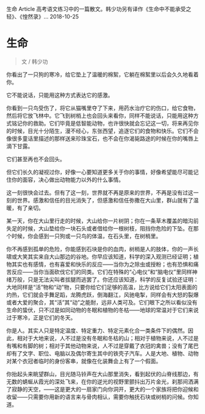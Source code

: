 生命
Article
高考语文练习中的一篇散文。韩少功另有译作《生命中不能承受之轻》、《惶然录》...
2018-10-25


# 生命

>  文 / 韩少功



你看出了一只狗的寒冷，给它垫上了温暖的棉絮，它躺在棉絮里以后会久久地看着你。


它不能说话，只能用这种方式表达它的感激。

你看到一只鸟受伤了，将它从猫嘴里夺了下来，用药水治疗它的伤口，给它食物，然后将它放飞林中。它飞到树梢上也会回头来看你，同样不能说话，只能用这种方式铭记你的救助。它们毕竟是低智能动物，也许很快就会忘记这一切，将来再见你的时候，目光十分陌生，漫不经心，东张西望，追逐它们的食物和快乐。它们不会像很多童话里描述的那样送来珍珠宝石，也不会在你渴毙路途的时候在你的嘴唇上滴下甘露。

它们甚至再也不会回头。

但它们长久的凝视过你，好像一心要知道更多关于你的事情，好像希望能尽可能记住你的面容，决心做出动物能力以外的什么事情。

这一刻很快会过去。但有了这一刻，世界就不再是原来的世界，不再是没有过这一刻的世界。感激和信任的目光消失了，但感激和信任弥撒在大山里，群山就有了温暖，有了亲切。

某一天，你在大山里行走的时候，大山给你一片树阴；你在一条草木覆盖的暗沟前失足的时候，大山垫给你一块石头或者借给你一根树枝，阻挡你危险的下坠。在那个时候，你会感到一只狗或一只鸟的体温，在石头里，在树梢里。

你不再感到孤单的危险，你能感到石块是你的血肉，树梢是人的肢体，你的一声长啸或大笑其实来自大山那边的谷地。你早应该知道，科学的深入观测已经证明；植物其实也有感情，也有喜爱和快乐的反应——当你为之除虫或授粉；也有恐惧和痛苦反应——当你当面砍伐它们的同类。它们在特殊的“心电仪”和“脑电仪”里同样神绪万般，只是无法尖叫者拔腿而逃罢了。你还应该知道，科学的反复试验还证明：大地同样是“活”物和“动”物，只要你给它们足够的高温，比方说给它们太阳表面的灼热，它们就会手舞足蹈，龙腾虎跃，倒海翻江，风驰电掣，同样会有大怒的裂爆或者大爱的聚合，其“活”其“动”之能耐，远非人类可及。它们眼下之所以看似没有生命的蛰伏，只不过是如同动物的冬眠和植物的冬枯——地球的常温对于它们来说过于寒冷，正是它们的冬天。

你是人。其实人只是特定温度、特定重力、特定元素化合一类条件下的偶然。因此，相对于大地来说，人不过是没有冬眠和冬枯的山；相对于植物来说，人不过是有嘴和有脚的树；相对于其他动物来说，人不过是穿戴了衣冠的禽兽；没有了尾巴却有了文字、职位、电脑以及偶尔寄生其中的铁壳子汽车。人是大地、植物、动物对某个衣冠者临时的身份客串，就像在化装舞会上有了一个假面。

你抬起头来眺望群山，目光随马铃声在大山那里消失，看到起伏的山脊线那边，有无数的蜻蜒从霞光的深处飞来，在你的逆光的视野里颤抖出万片金光，刹那间洒满了寂静的天空，——这是更大的一扇家门向你洞开，更大的一个家族将把你迎候和收留——只需要你用新的语言来与骨肉相认，需要你触抚石块或树梢的问候。你知道。
